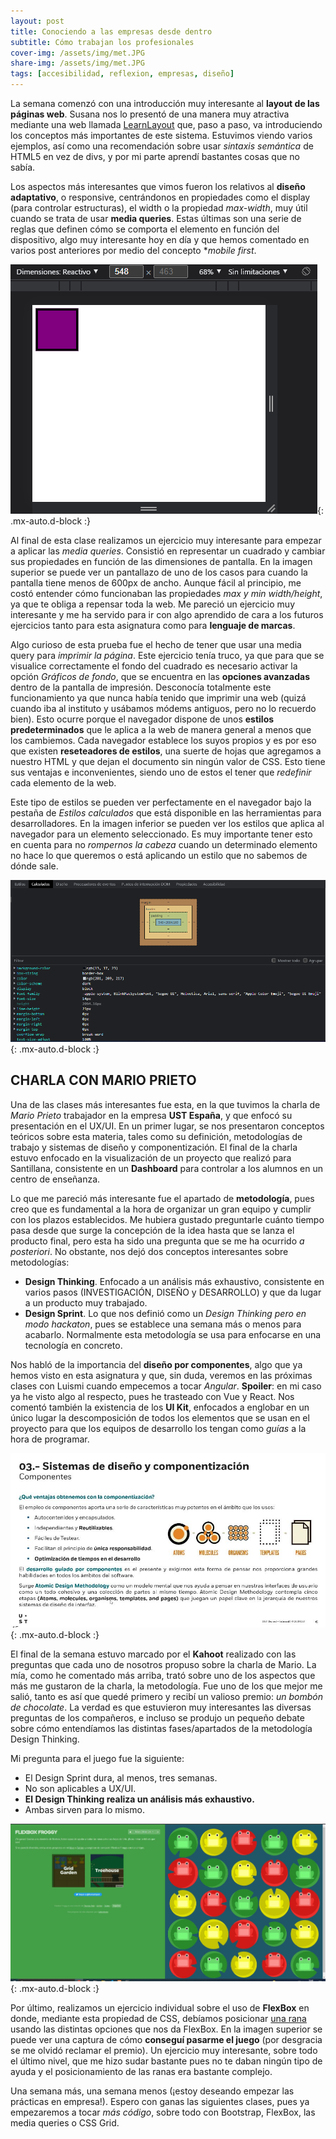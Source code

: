 ```yaml
---
layout: post
title: Conociendo a las empresas desde dentro
subtitle: Cómo trabajan los profesionales
cover-img: /assets/img/met.JPG
share-img: /assets/img/met.JPG
tags: [accesibilidad, reflexion, empresas, diseño]
---
```


La semana comenzó con una introducción muy interesante al **layout de las páginas web**. Susana nos lo presentó de una manera muy atractiva mediante una web llamada [LearnLayout](https://learnlayout.com/) que, paso a paso, va introduciendo los conceptos más importantes de este sistema. Estuvimos viendo varios ejemplos, así como una recomendación sobre usar *sintaxis semántica* de HTML5 en vez de divs, y por mi parte aprendí bastantes cosas que no sabía.

Los aspectos más interesantes que vimos fueron los relativos al **diseño adaptativo**, o responsive, centrándonos en propiedades como el display (para controlar estructuras), el width o la propiedad *max-width*, muy útil cuando se trata de usar **media queries**. Estas últimas son una serie de reglas que definen cómo se comporta el elemento en función del dispositivo, algo muy interesante hoy en día y que hemos comentado en varios post anteriores por medio del concepto **mobile first*.

![Diseño responsive](/assets/img/respon.PNG){: .mx-auto.d-block :}

Al final de esta clase realizamos un ejercicio muy interesante para empezar a aplicar las *media queries*. Consistió en representar un cuadrado y cambiar sus propiedades en función de las dimensiones de pantalla. En la imagen superior se puede ver un pantallazo de uno de los casos para cuando la pantalla tiene menos de 600px de ancho. Aunque fácil al principio, me costó entender cómo funcionaban las propiedades *max y min width/height*, ya que te obliga a repensar toda la web. Me pareció un ejercicio muy interesante y me ha servido para ir con algo aprendido de cara a los futuros ejercicios tanto para esta asignatura como para **lenguaje de marcas**.

Algo curioso de esta prueba fue el hecho de tener que usar una media query para *imprimir la página*. Este ejercicio tenía truco, ya que para que se visualice correctamente el fondo del cuadrado es necesario activar la opción *Gráficos de fondo*, que se encuentra en las **opciones avanzadas** dentro de la pantalla de impresión. Desconocía totalmente este funcionamiento ya que nunca había tenido que imprimir una web (quizá cuando iba al instituto y usábamos módems antiguos, pero no lo recuerdo bien). Esto ocurre porque el navegador dispone de unos **estilos predeterminados** que le aplica a la web de manera general a menos que los cambiemos. Cada navegador establece los suyos propios y es por eso que existen **reseteadores de estilos**, una suerte de hojas que agregamos a nuestro HTML y que dejan el documento sin ningún valor de CSS. Esto tiene sus ventajas e inconvenientes, siendo uno de estos el tener que *redefinir* cada elemento de la web.

Este tipo de estilos se pueden ver perfectamente en el navegador bajo la pestaña de *Estilos calculados* que está disponible en las herramientas para desarrolladores. En la imagen inferior se pueden ver los estilos que aplica al navegador para un elemento seleccionado. Es muy importante tener esto en cuenta para no *rompernos la cabeza* cuando un determinado elemento no hace lo que queremos o está aplicando un estilo que no sabemos de dónde sale.

![Estilos calculados](/assets/img/comp.PNG){: .mx-auto.d-block :}

## CHARLA CON MARIO PRIETO

Una de las clases más interesantes fue esta, en la que tuvimos la charla de *Mario Prieto* trabajador en la empresa **UST España**, y que enfocó su presentación en el UX/UI. En un primer lugar, se nos presentaron conceptos teóricos sobre esta materia, tales como su definición, metodologías de trabajo y sistemas de diseño y componentización. El final de la charla estuvo enfocado en la visualización de un proyecto que realizó para Santillana, consistente en un **Dashboard** para controlar a los alumnos en un centro de enseñanza.

Lo que me pareció más interesante fue el apartado de **metodología**, pues creo que es fundamental a la hora de organizar un gran equipo y cumplir con los plazos establecidos. Me hubiera gustado preguntarle cuánto tiempo pasa desde que surge la concepción de la idea hasta que se lanza el producto final, pero esta ha sido una pregunta que se me ha ocurrido *a posteriori*. No obstante, nos dejó dos conceptos interesantes sobre metodologías:

- **Design Thinking**. Enfocado a un análisis más exhaustivo, consistente en varios pasos (INVESTIGACIÓN, DISEÑO y DESARROLLO) y que da lugar a un producto muy trabajado.
- **Design Sprint**. Lo que nos definió como un *Design Thinking pero en modo hackaton*, pues se establece una semana más o menos para acabarlo. Normalmente esta metodología se usa para enfocarse en una tecnología en concreto.

Nos habló de la importancia del **diseño por componentes**, algo que ya hemos visto en esta asignatura y que, sin duda, veremos en las próximas clases con Luismi cuando empecemos a tocar *Angular*. **Spoiler**: en mi caso ya he visto algo al respecto, pues he trasteado con Vue y React. Nos comentó también la existencia de los **UI Kit**, enfocados a englobar en un único lugar la descomposición de todos los elementos que se usan en el proyecto para que los equipos de desarrollo los tengan como *guías* a la hora de programar.

![Diseño atómico](/assets/img/atom.JPG){: .mx-auto.d-block :}

El final de la semana estuvo marcado por el **Kahoot** realizado con las preguntas que cada uno de nosotros propuso sobre la charla de Mario. La mía, como he comentado más arriba, trató sobre uno de los aspectos que más me gustaron de la charla, la metodología. Fue uno de los que mejor me salió, tanto es así que quedé primero y recibí un valioso premio: *un bombón de chocolate*. La verdad es que estuvieron muy interesantes las diversas preguntas de los compañeros, e incluso se produjo un pequeño debate sobre cómo entendíamos las distintas fases/apartados de la metodología Design Thinking.

Mi pregunta para el juego fue la siguiente:

- El Design Sprint dura, al menos, tres semanas.
- No son aplicables a UX/UI.
- **El Design Thinking realiza un análisis más exhaustivo.**
- Ambas sirven para lo mismo.

![Ejercicio FlexBox](/assets/img/ranas.JPG){: .mx-auto.d-block :}

Por último, realizamos un ejercicio individual sobre el uso de **FlexBox** en donde, mediante esta propiedad de CSS, debíamos posicionar [una rana](https://laboratoria.github.io/flexboxfroggy/) usando las distintas opciones que nos da FlexBox. En la imagen superior se puede ver una captura de cómo **conseguí pasarme el juego** (por desgracia se me olvidó reclamar el premio). Un ejercicio muy interesante, sobre todo el último nivel, que me hizo sudar bastante pues no te daban ningún tipo de ayuda y el posicionamiento de las ranas era bastante complejo.

Una semana más, una semana menos (¡estoy deseando empezar las prácticas en empresa!). Espero con ganas las siguientes clases, pues ya empezaremos a tocar *más código*, sobre todo con Bootstrap, FlexBox, las media queries o CSS Grid.
